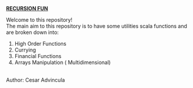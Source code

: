 <B><U>RECURSION FUN</U></B>

Welcome to this repository! </BR>
The main aim to this repository is to have some utilities scala functions and are broken down into:

1. High Order Functions </BR>
2. Currying </BR>
3. Financial Functions </BR>
4. Arrays Manipulation ( Multidimensional)</BR></BR>

Author: Cesar Advincula
